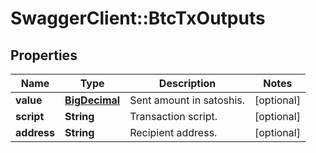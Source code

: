 # SwaggerClient::BtcTxOutputs

## Properties
Name | Type | Description | Notes
------------ | ------------- | ------------- | -------------
**value** | [**BigDecimal**](BigDecimal.md) | Sent amount in satoshis. | [optional] 
**script** | **String** | Transaction script. | [optional] 
**address** | **String** | Recipient address. | [optional] 

